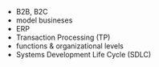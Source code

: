 - B2B, B2C
- model busineses
- ERP
- Transaction Processing (TP)
- functions & organizational levels
- Systems Development Life Cycle (SDLC)

